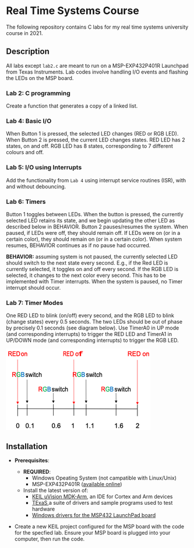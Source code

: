 # Real Time Systems Course

The following repository contains C labs for my real time systems university course in 2021. 

## Description 

All labs except `lab2.c` are meant to run on a MSP-EXP432P401R Launchpad from Texas Instruments. Lab codes involve handling I/O events and flashing the LEDs on the MSP board. 

### Lab 2: C programming

Create a function that generates a copy of a linked list. 

### Lab 4: Basic I/O

When Button 1 is pressed, the selected LED changes (RED or RGB LED). When Button 2 is pressed, the current LED changes states. RED LED has 2 states, on and off. RGB LED has 8 states, corresponding to 7 different colours and off. 

### Lab 5: I/O using Interrupts

Add the functionality from `Lab 4` using interrupt service routines (ISR), with and without debouncing.

### Lab 6: Timers

Button 1 toggles between LEDs. When the button is pressed, the currently selected LED retains its state, and we begin updating the other LED as described below in BEHAVIOR.
Button 2 pauses/resumes the system. When paused, if LEDs were off, they
should remain off. If LEDs were on (or in a certain color), they should remain on (or in a certain color). When system resumes, BEHAVIOR continues as if no pause had occurred.

**BEHAVIOR:** assuming system is not paused, the currently selected LED should switch to the next state every second. E.g., if the Red LED is currently selected, it toggles on and off every second. If the RGB LED is selected, it changes to the next color every second. This has to be implemented with Timer interrupts. When the system is paused, no Timer interrupt should occur.

### Lab 7: Timer Modes

One RED LED to blink (on/off) every second, and the RGB LED to blink (change states) every 0.5 seconds. The two LEDs should be out of phase by precisely 0.1 seconds (see diagram below). Use TimerA0 in UP mode (and corresponding interrupts) to trigger the RED LED and TimerA1 in UP/DOWN mode (and corresponding interrupts) to trigger the RGB LED. 

![Lab 7 Timing Diagram](images/lab7_timing_diagram.png)

## Installation 

- **Prerequisites**:
    - **REQUIRED**: 
        - Windows Opeating System (not campatible with Linux/Unix)
        - MSP-EXP432P401R ([available online](https://www.mouser.ca/ProductDetail/Texas-Instruments/MSP-EXP432P401R?qs=ttv6c7Py7lQcwH5KHMfcHA%3D%3D))
    - Install the latest version of:
        - [KEIL uVision MDK-Arm](https://www2.keil.com/mdk5/install/), an IDE for Cortex and Arm devices
        - [TExaS](http://edx-org-utaustinx.s3.amazonaws.com/UT601x/RTOSdownload.html),a suite of drivers and sample programs used to test hardware
        - [Windows drivers for the MSP432 LaunchPad board](https://www.ti.com/licreg/docs/swlicexportcontrol.tsp?form_type=2&prod_no=ti_emupack_setup_6.0.407.3_win_32.exe&ref_url=http://software-dl.ti.com/dsps/dsps_public_sw/sdo_ccstudio/emulation)

- Create a new KEIL project configured for the MSP board with the code for the specfied lab. Ensure your MSP board is plugged into your computer, then run the code.
